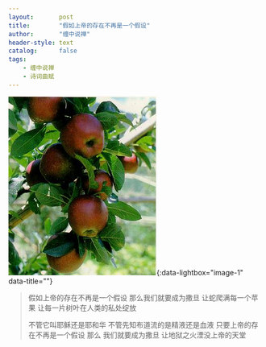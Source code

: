 ```yaml
---
layout:       post
title:        "假如上帝的存在不再是一个假设"
author:       "缠中说禅"
header-style: text
catalog:      false
tags:
    - 缠中说禅
    - 诗词曲赋
---
```


[![](/img/czsc/20060514-0166.png)](/img/czsc/20060514-0166.png){:data-lightbox="image-1" data-title=""}



> 假如上帝的存在不再是一个假设
> 那么我们就要成为撒旦
> 让蛇爬满每一个苹果
> 让每一片树叶在人类的私处绽放
>
> 不管它叫耶稣还是耶和华
> 不管先知布道流的是精液还是血液
> 只要上帝的存在不再是一个假设
> 那么 我们就要成为撒旦
> 让地狱之火湮没上帝的天堂 
